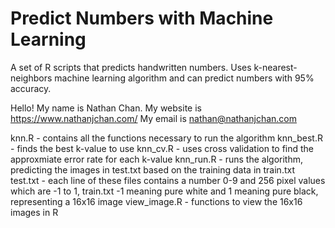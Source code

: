 # Predict Numbers with Machine Learning
A set of R scripts that predicts handwritten numbers. Uses k-nearest-neighbors machine learning algorithm and can predict numbers with 95% accuracy.

Hello! My name is Nathan Chan.
My website is https://www.nathanjchan.com/
My email is nathan@nathanjchan.com

knn.R        - contains all the functions necessary to run the algorithm
knn_best.R   - finds the best k-value to use
knn_cv.R     - uses cross validation to find the approxmiate error rate for each k-value
knn_run.R    - runs the algorithm, predicting the images in test.txt based on the training data in train.txt
test.txt     - each line of these files contains a number 0-9 and 256 pixel values which are -1 to 1,
train.txt         -1 meaning pure white and 1 meaning pure black, representing a 16x16 image
view_image.R - functions to view the 16x16 images in R
